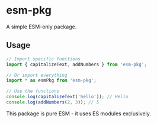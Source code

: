# esm-pkg

A simple ESM-only package.

## Usage

```js
// Import specific functions
import { capitalizeText, addNumbers } from 'esm-pkg';

// Or import everything
import * as esmPkg from 'esm-pkg';

// Use the functions
console.log(capitalizeText('hello')); // Hello
console.log(addNumbers(2, 3)); // 5
```

This package is pure ESM - it uses ES modules exclusively.